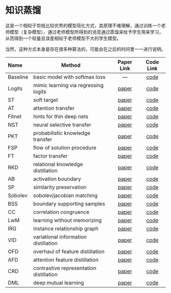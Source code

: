 # 知识蒸馏
这是一个相较于剪枝比较优秀的模型简化方式，其原理不难理解，通过训练一个老师模型（复杂模型），通过老师模型所得到的消息通过蒸馏来给予学生用来学习，从而得到一个轻量且误差相较于老师模型不大的学生模型。

当然，这种方式本身是存在很多种算法的，可能会在之后的时间里一一进行说明。

| Name     | Method                                  |                          Paper Link                          |                          Code Link                           |
| :------- | --------------------------------------- | :----------------------------------------------------------: | :----------------------------------------------------------: |
| Baseline | basic model with softmax loss           |                              —                               | [code](https://github.com/AberHu/Knowledge-Distillation-Zoo/blob/master/train_base.py) |
| Logits   | mimic learning via regressing logits    | [paper](http://papers.nips.cc/paper/5484-do-deep-nets-really-need-to-be-deep.pdf) | [code](https://github.com/AberHu/Knowledge-Distillation-Zoo/blob/master/kd_losses/logits.py) |
| ST       | soft target                             |        [paper](https://arxiv.org/pdf/1503.02531.pdf)         | [code](https://github.com/AberHu/Knowledge-Distillation-Zoo/blob/master/kd_losses/st.py) |
| AT       | attention transfer                      |        [paper](https://arxiv.org/pdf/1612.03928.pdf)         | [code](https://github.com/AberHu/Knowledge-Distillation-Zoo/blob/master/kd_losses/at.py) |
| Fitnet   | hints for thin deep nets                |         [paper](https://arxiv.org/pdf/1412.6550.pdf)         | [code](https://github.com/AberHu/Knowledge-Distillation-Zoo/blob/master/kd_losses/fitnet.py) |
| NST      | neural selective transfer               |        [paper](https://arxiv.org/pdf/1707.01219.pdf)         | [code](https://github.com/AberHu/Knowledge-Distillation-Zoo/blob/master/kd_losses/nst.py) |
| PKT      | probabilistic knowledge transfer        | [paper](http://openaccess.thecvf.com/content_ECCV_2018/papers/Nikolaos_Passalis_Learning_Deep_Representations_ECCV_2018_paper.pdf) | [code](https://github.com/AberHu/Knowledge-Distillation-Zoo/blob/master/kd_losses/pkt.py) |
| FSP      | flow of solution procedure              | [paper](http://openaccess.thecvf.com/content_cvpr_2017/papers/Yim_A_Gift_From_CVPR_2017_paper.pdf) | [code](https://github.com/AberHu/Knowledge-Distillation-Zoo/blob/master/kd_losses/fsp.py) |
| FT       | factor transfer                         | [paper](http://papers.nips.cc/paper/7541-paraphrasing-complex-network-network-compression-via-factor-transfer.pdf) | [code](https://github.com/AberHu/Knowledge-Distillation-Zoo/blob/master/kd_losses/ft.py) |
| RKD      | relational knowledge distillation       |        [paper](https://arxiv.org/pdf/1904.05068.pdf)         | [code](https://github.com/AberHu/Knowledge-Distillation-Zoo/blob/master/kd_losses/rkd.py) |
| AB       | activation boundary                     |        [paper](https://arxiv.org/pdf/1811.03233.pdf)         | [code](https://github.com/AberHu/Knowledge-Distillation-Zoo/blob/master/kd_losses/ab.py) |
| SP       | similarity preservation                 |        [paper](https://arxiv.org/pdf/1907.09682.pdf)         | [code](https://github.com/AberHu/Knowledge-Distillation-Zoo/blob/master/kd_losses/sp.py) |
| Sobolev  | sobolev/jacobian matching               |        [paper](https://arxiv.org/pdf/1706.04859.pdf)         | [code](https://github.com/AberHu/Knowledge-Distillation-Zoo/blob/master/kd_losses/sobolev.py) |
| BSS      | boundary supporting samples             |        [paper](https://arxiv.org/pdf/1805.05532.pdf)         | [code](https://github.com/AberHu/Knowledge-Distillation-Zoo/blob/master/kd_losses/bss.py) |
| CC       | correlation congruence                  | [paper](http://openaccess.thecvf.com/content_ICCV_2019/papers/Peng_Correlation_Congruence_for_Knowledge_Distillation_ICCV_2019_paper.pdf) | [code](https://github.com/AberHu/Knowledge-Distillation-Zoo/blob/master/kd_losses/cc.py) |
| LwM      | learning without memorizing             |        [paper](https://arxiv.org/pdf/1811.08051.pdf)         | [code](https://github.com/AberHu/Knowledge-Distillation-Zoo/blob/master/kd_losses/lwm.py) |
| IRG      | instance relationship graph             | [paper](http://openaccess.thecvf.com/content_CVPR_2019/papers/Liu_Knowledge_Distillation_via_Instance_Relationship_Graph_CVPR_2019_paper.pdf) | [code](https://github.com/AberHu/Knowledge-Distillation-Zoo/blob/master/kd_losses/irg.py) |
| VID      | variational information distillation    | [paper](https://openaccess.thecvf.com/content_CVPR_2019/papers/Ahn_Variational_Information_Distillation_for_Knowledge_Transfer_CVPR_2019_paper.pdf) | [code](https://github.com/AberHu/Knowledge-Distillation-Zoo/blob/master/kd_losses/vid.py) |
| OFD      | overhaul of feature distillation        | [paper](http://openaccess.thecvf.com/content_ICCV_2019/papers/Heo_A_Comprehensive_Overhaul_of_Feature_Distillation_ICCV_2019_paper.pdf) | [code](https://github.com/AberHu/Knowledge-Distillation-Zoo/blob/master/kd_losses/ofd.py) |
| AFD      | attention feature distillation          |      [paper](https://openreview.net/pdf?id=ryxyCeHtPB)       | [code](https://github.com/AberHu/Knowledge-Distillation-Zoo/blob/master/kd_losses/afd.py) |
| CRD      | contrastive representation distillation |      [paper](https://openreview.net/pdf?id=SkgpBJrtvS)       | [code](https://github.com/AberHu/Knowledge-Distillation-Zoo/blob/master/kd_losses/crd.py) |
| DML      | deep mutual learning                    | [paper](https://openaccess.thecvf.com/content_cvpr_2018/papers/Zhang_Deep_Mutual_Learning_CVPR_2018_paper.pdf) | [code](https://github.com/AberHu/Knowledge-Distillation-Zoo/blob/master/kd_losses/dml.py) |
